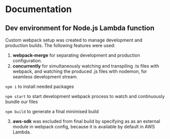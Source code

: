 # Documentation

## Dev environment for Node.js Lambda function

Custom webpack setup was created to manage development and production builds. The following features were used:

1. **webpack-merge** for separating development and production configuration.
2. **concurrently** for simultaneously watching and transpiling .ts files with webpack, and watching the produced .js files with nodemon, for seamless development stream.

`npm i` to install needed packages

`npm start` to start development webpack process to watch and continuously bundle our files

`npm build` to generate a final minimised build

3. **aws-sdk** was excluded from final build by specifying as as an external module in webpack config, because it is available by default in AWS Lambda.
